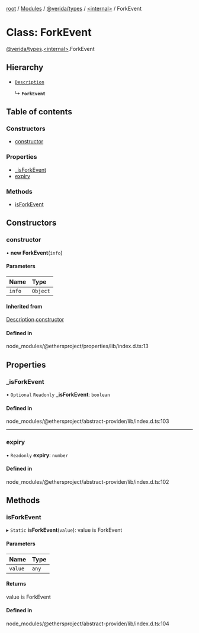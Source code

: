 [root](../README.md) / [Modules](../modules.md) / [@verida/types](../modules/verida_types.md) / [<internal\>](../modules/verida_types._internal_.md) / ForkEvent

# Class: ForkEvent

[@verida/types](../modules/verida_types.md).[<internal\>](../modules/verida_types._internal_.md).ForkEvent

## Hierarchy

- [`Description`](verida_types._internal_.Description.md)

  ↳ **`ForkEvent`**

## Table of contents

### Constructors

- [constructor](verida_types._internal_.ForkEvent.md#constructor)

### Properties

- [\_isForkEvent](verida_types._internal_.ForkEvent.md#_isforkevent)
- [expiry](verida_types._internal_.ForkEvent.md#expiry)

### Methods

- [isForkEvent](verida_types._internal_.ForkEvent.md#isforkevent)

## Constructors

### constructor

• **new ForkEvent**(`info`)

#### Parameters

| Name | Type |
| :------ | :------ |
| `info` | `Object` |

#### Inherited from

[Description](verida_types._internal_.Description.md).[constructor](verida_types._internal_.Description.md#constructor)

#### Defined in

node_modules/@ethersproject/properties/lib/index.d.ts:13

## Properties

### \_isForkEvent

• `Optional` `Readonly` **\_isForkEvent**: `boolean`

#### Defined in

node_modules/@ethersproject/abstract-provider/lib/index.d.ts:103

___

### expiry

• `Readonly` **expiry**: `number`

#### Defined in

node_modules/@ethersproject/abstract-provider/lib/index.d.ts:102

## Methods

### isForkEvent

▸ `Static` **isForkEvent**(`value`): value is ForkEvent

#### Parameters

| Name | Type |
| :------ | :------ |
| `value` | `any` |

#### Returns

value is ForkEvent

#### Defined in

node_modules/@ethersproject/abstract-provider/lib/index.d.ts:104

